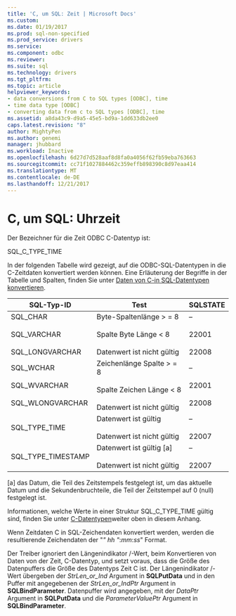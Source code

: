 ```yaml
---
title: 'C, um SQL: Zeit | Microsoft Docs'
ms.custom: 
ms.date: 01/19/2017
ms.prod: sql-non-specified
ms.prod_service: drivers
ms.service: 
ms.component: odbc
ms.reviewer: 
ms.suite: sql
ms.technology: drivers
ms.tgt_pltfrm: 
ms.topic: article
helpviewer_keywords:
- data conversions from C to SQL types [ODBC], time
- time data type [ODBC]
- converting data from c to SQL types [ODBC], time
ms.assetid: a8da43c9-d9a5-45e5-bd9a-1dd633db2ee0
caps.latest.revision: "8"
author: MightyPen
ms.author: genemi
manager: jhubbard
ms.workload: Inactive
ms.openlocfilehash: 6d27d7d528aaf8d8fa0a4056f62fb59eba763663
ms.sourcegitcommit: cc71f1027884462c359effb898390c8d97eaa414
ms.translationtype: MT
ms.contentlocale: de-DE
ms.lasthandoff: 12/21/2017
---
```

# <a name="c-to-sql-time"></a>C, um SQL: Uhrzeit
Der Bezeichner für die Zeit ODBC C-Datentyp ist:  
  
 SQL_C_TYPE_TIME  
  
 In der folgenden Tabelle wird gezeigt, auf die ODBC-SQL-Datentypen in die C-Zeitdaten konvertiert werden können. Eine Erläuterung der Begriffe in der Tabelle und Spalten, finden Sie unter [Daten von C-in SQL-Datentypen konvertieren](../../../odbc/reference/appendixes/converting-data-from-c-to-sql-data-types.md).  
  
|SQL-Typ-ID|Test|SQLSTATE|  
|-------------------------|----------|--------------|  
|SQL_CHAR<br /><br /> SQL_VARCHAR<br /><br /> SQL_LONGVARCHAR|Byte-Spaltenlänge > = 8<br /><br /> Spalte Byte Länge < 8<br /><br /> Datenwert ist nicht gültig|–<br /><br /> 22001<br /><br /> 22008|  
|SQL_WCHAR<br /><br /> SQL_WVARCHAR<br /><br /> SQL_WLONGVARCHAR|Zeichenlänge Spalte > = 8<br /><br /> Spalte Zeichen Länge < 8<br /><br /> Datenwert ist nicht gültig|–<br /><br /> 22001<br /><br /> 22008|  
|SQL_TYPE_TIME|Datenwert ist gültig<br /><br /> Datenwert ist nicht gültig|–<br /><br /> 22007|  
|SQL_TYPE_TIMESTAMP|Datenwert ist gültig [a]<br /><br /> Datenwert ist nicht gültig|–<br /><br /> 22007|  
  
 [a] das Datum, die Teil des Zeitstempels festgelegt ist, um das aktuelle Datum und die Sekundenbruchteile, die Teil der Zeitstempel auf 0 (null) festgelegt ist.  
  
 Informationen, welche Werte in einer Struktur SQL_C_TYPE_TIME gültig sind, finden Sie unter [C-Datentypen](../../../odbc/reference/appendixes/c-data-types.md)weiter oben in diesem Anhang.  
  
 Wenn Zeitdaten C in SQL-Zeichendaten konvertiert werden, werden die resultierende Zeichendaten der "*" hh "*:*mm*:*ss*" Format.  
  
 Der Treiber ignoriert den Längenindikator /-Wert, beim Konvertieren von Daten von der Zeit, C-Datentyp, und setzt voraus, dass die Größe des Datenpuffers die Größe des Datentyps Zeit C ist. Der Längenindikator /-Wert übergeben der *StrLen_or_Ind* Argument in **SQLPutData** und in den Puffer mit angegebenen der *StrLen_or_IndPtr* Argument in **SQLBindParameter**. Datenpuffer wird angegeben, mit der *DataPtr* Argument in **SQLPutData** und die *ParameterValuePtr* Argument in **SQLBindParameter**.
